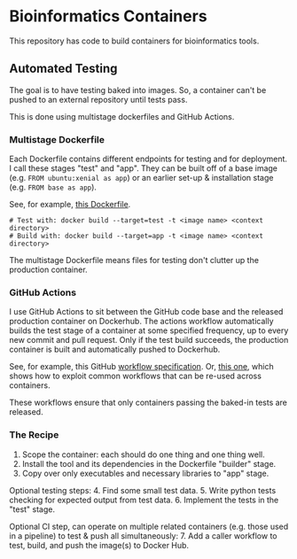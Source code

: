 # Bioinformatics Containers

This repository has code to build containers for bioinformatics tools.

## Automated Testing
The goal is to have testing baked into images. So, a container can't be pushed to an external repository until tests pass.

This is done using multistage dockerfiles and GitHub Actions.

### Multistage Dockerfile

Each Dockerfile contains different endpoints for testing and for deployment. 
I call these stages "test" and "app". They can be built off of a base image (e.g. `FROM ubuntu:xenial as app`) or an earlier set-up & installation stage (e.g. `FROM base as app`). 

See, for example, [this Dockerfile](https://github.com/SarahNadeau/docker-playground/blob/master/test_python_example/Dockerfile).

```
# Test with: docker build --target=test -t <image name> <context directory>
# Build with: docker build --target=app -t <image name> <context directory>
```

The multistage Dockerfile means files for testing don't clutter up the production container.

### GitHub Actions
I use GitHub Actions to sit between the GitHub code base and the released production container on Dockerhub.
The actions workflow automatically builds the test stage of a container at some specified frequency, up to every new commit and pull request. 
Only if the test build succeeds, the production container is built and automatically pushed to Dockerhub.

See, for example, this GitHub [workflow specification](https://github.com/SarahNadeau/docker-playground/blob/master/.github/workflows/test-python-docker-image.yml). Or, [this one](https://github.com/SarahNadeau/docker-playground/blob/master/.github/workflows/build_and_push.yml), which shows how to exploit common workflows that can be re-used across containers.

These workflows ensure that only containers passing the baked-in tests are released.

### The Recipe

1. Scope the container: each should do one thing and one thing well.
2. Install the tool and its dependencies in the Dockerfile "builder" stage.
3. Copy over only executables and necessary libraries to "app" stage.

Optional testing steps:
4. Find some small test data.
5. Write python tests checking for expected output from test data.
6. Implement the tests in the "test" stage.

Optional CI step, can operate on multiple related containers (e.g. those used in a pipeline) to test & push all simultaneously:
7. Add a caller workflow to test, build, and push the image(s) to Docker Hub.

